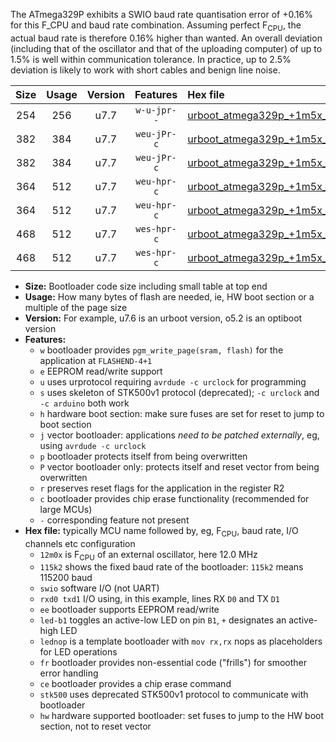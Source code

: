 The ATmega329P exhibits a SWIO baud rate quantisation error of +0.16% for this F_CPU and baud rate combination. Assuming perfect F<sub>CPU</sub>, the actual baud rate is therefore 0.16% higher than wanted. An overall deviation (including that of the oscillator and that of the uploading computer) of up to 1.5% is well within communication tolerance. In practice, up to 2.5% deviation is likely to work with short cables and benign line noise.

|Size|Usage|Version|Features|Hex file|
|:-:|:-:|:-:|:-:|:--|
|254|256|u7.7|`w-u-jpr--`|[urboot_atmega329p_+1m5x_++28k8_swio_rxe0_txe1.hex](https://raw.githubusercontent.com/stefanrueger/urboot.hex/main/mcus/atmega329p/external_oscillator/fcpu_+1m5x/br_++28k8/urboot_atmega329p_+1m5x_++28k8_swio_rxe0_txe1.hex)|
|382|384|u7.7|`weu-jPr-c`|[urboot_atmega329p_+1m5x_++28k8_swio_rxe0_txe1_ee_led+b5_fr_ce.hex](https://raw.githubusercontent.com/stefanrueger/urboot.hex/main/mcus/atmega329p/external_oscillator/fcpu_+1m5x/br_++28k8/urboot_atmega329p_+1m5x_++28k8_swio_rxe0_txe1_ee_led+b5_fr_ce.hex)|
|382|384|u7.7|`weu-jPr-c`|[urboot_atmega329p_+1m5x_++28k8_swio_rxe0_txe1_ee_lednop_fr_ce.hex](https://raw.githubusercontent.com/stefanrueger/urboot.hex/main/mcus/atmega329p/external_oscillator/fcpu_+1m5x/br_++28k8/urboot_atmega329p_+1m5x_++28k8_swio_rxe0_txe1_ee_lednop_fr_ce.hex)|
|364|512|u7.7|`weu-hpr-c`|[urboot_atmega329p_+1m5x_++28k8_swio_rxe0_txe1_ee_led+b5_fr_ce_hw.hex](https://raw.githubusercontent.com/stefanrueger/urboot.hex/main/mcus/atmega329p/external_oscillator/fcpu_+1m5x/br_++28k8/urboot_atmega329p_+1m5x_++28k8_swio_rxe0_txe1_ee_led+b5_fr_ce_hw.hex)|
|364|512|u7.7|`weu-hpr-c`|[urboot_atmega329p_+1m5x_++28k8_swio_rxe0_txe1_ee_lednop_fr_ce_hw.hex](https://raw.githubusercontent.com/stefanrueger/urboot.hex/main/mcus/atmega329p/external_oscillator/fcpu_+1m5x/br_++28k8/urboot_atmega329p_+1m5x_++28k8_swio_rxe0_txe1_ee_lednop_fr_ce_hw.hex)|
|468|512|u7.7|`wes-hpr-c`|[urboot_atmega329p_+1m5x_++28k8_swio_rxe0_txe1_ee_led+b5_fr_ce_stk500_hw.hex](https://raw.githubusercontent.com/stefanrueger/urboot.hex/main/mcus/atmega329p/external_oscillator/fcpu_+1m5x/br_++28k8/urboot_atmega329p_+1m5x_++28k8_swio_rxe0_txe1_ee_led+b5_fr_ce_stk500_hw.hex)|
|468|512|u7.7|`wes-hpr-c`|[urboot_atmega329p_+1m5x_++28k8_swio_rxe0_txe1_ee_lednop_fr_ce_stk500_hw.hex](https://raw.githubusercontent.com/stefanrueger/urboot.hex/main/mcus/atmega329p/external_oscillator/fcpu_+1m5x/br_++28k8/urboot_atmega329p_+1m5x_++28k8_swio_rxe0_txe1_ee_lednop_fr_ce_stk500_hw.hex)|

- **Size:** Bootloader code size including small table at top end
- **Usage:** How many bytes of flash are needed, ie, HW boot section or a multiple of the page size
- **Version:** For example, u7.6 is an urboot version, o5.2 is an optiboot version
- **Features:**
  + `w` bootloader provides `pgm_write_page(sram, flash)` for the application at `FLASHEND-4+1`
  + `e` EEPROM read/write support
  + `u` uses urprotocol requiring `avrdude -c urclock` for programming
  + `s` uses skeleton of STK500v1 protocol (deprecated); `-c urclock` and `-c arduino` both work
  + `h` hardware boot section: make sure fuses are set for reset to jump to boot section
  + `j` vector bootloader: applications *need to be patched externally*, eg, using `avrdude -c urclock`
  + `p` bootloader protects itself from being overwritten
  + `P` vector bootloader only: protects itself and reset vector from being overwritten
  + `r` preserves reset flags for the application in the register R2
  + `c` bootloader provides chip erase functionality (recommended for large MCUs)
  + `-` corresponding feature not present
- **Hex file:** typically MCU name followed by, eg, F<sub>CPU</sub>, baud rate, I/O channels etc configuration
  + `12m0x` is F<sub>CPU</sub> of an external oscillator, here 12.0 MHz
  + `115k2` shows the fixed baud rate of the bootloader: `115k2` means 115200 baud
  + `swio` software I/O (not UART)
  + `rxd0 txd1` I/O using, in this example, lines RX `D0` and TX `D1`
  + `ee` bootloader supports EEPROM read/write
  + `led-b1` toggles an active-low LED on pin `B1`, `+` designates an active-high LED
  + `lednop` is a template bootloader with `mov rx,rx` nops as placeholders for LED operations
  + `fr` bootloader provides non-essential code ("frills") for smoother error handling
  + `ce` bootloader provides a chip erase command
  + `stk500` uses deprecated STK500v1 protocol to communicate with bootloader
  + `hw` hardware supported bootloader: set fuses to jump to the HW boot section, not to reset vector
